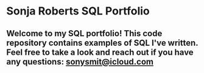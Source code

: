 # Sonja Roberts SQL Portfolio

## Welcome to my SQL portfolio! This code repository contains examples of SQL I've written. Feel free to take a look and reach out if you have any questions: sonysmit@icloud.com
